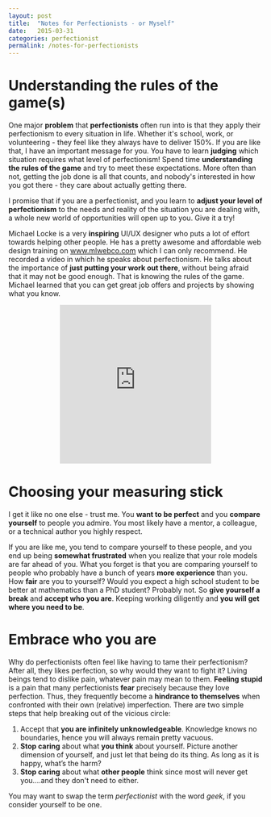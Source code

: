 ```yaml
---
layout: post
title:  "Notes for Perfectionists - or Myself"
date:   2015-03-31
categories: perfectionist
permalink: /notes-for-perfectionists
---
```


<h1 id="rules">Understanding the rules of the game(s)</h1>

One major <strong>problem</strong> that <strong>perfectionists</strong> often run into is that they apply their perfectionism to every situation in life. Whether it's school, work, or volunteering - they feel like they always have to deliver 150%. If you are like that, I have an important message for you. You have to learn <strong>judging</strong> which situation requires what level of perfectionism! Spend time <strong>understanding the rules of the game</strong> and try to meet these expectations. More often than not, getting the job done is all that counts, and nobody's interested in how you got there - they care about actually getting there.

I promise that if you are a perfectionist, and you learn to <strong>adjust your level of perfectionism</strong> to the needs and reality of the situation you are dealing with, a whole new world of opportunities will open up to you. Give it a try!

Michael Locke is a very <strong>inspiring</strong> UI/UX designer who puts a lot of effort towards helping other people. He has a pretty awesome and affordable web design training on <a href="http://www.mlwebco.com/" target="_blank">www.mlwebco.com</a> which I can only recommend. He recorded a video in which he speaks about perfectionism. He talks about the importance of <strong>just putting your work out there</strong>, without being afraid that it may not be good enough. That is knowing the rules of the game. Michael learned that you can get great job offers and projects by showing what you know.

<div style="text-align:center;"><iframe min-width="20%" height="315" src="https://www.youtube.com/embed/p5maTDZNkn0?rel=0" frameborder="0" allowfullscreen></iframe></div>

<h1 id="measuring">Choosing your measuring stick</h1>

I get it like no one else - trust me. You <strong>want to be perfect</strong> and you <strong>compare yourself</strong> to people you admire. You most likely have a mentor, a colleague, or a technical author you highly respect.

If you are like me, you tend to compare yourself to these people, and you end up being <strong>somewhat frustrated</strong> when you realize that your role models are far ahead of you. What you forget is that you are comparing yourself to people who probably have a bunch of years <strong>more experience</strong> than you. How <strong>fair</strong> are you to yourself? Would you expect a high school student to be better at mathematics than a PhD student? Probably not. So <strong>give yourself a break</strong> and <strong>accept who you are</strong>. Keeping working diligently and <strong>you will get where you need to be</strong>.

<h1 id="embrace">Embrace who you are</h1>

Why do perfectionists often feel like having to tame their perfectionism? After all, they likes perfection, so why would they want to fight it? Living beings tend to dislike pain, whatever pain may mean to them. <strong>Feeling stupid</strong> is a pain that many perfectionists <strong>fear</strong> precisely because they love perfection. Thus, they frequently become a <strong>hindrance to themselves</strong> when confronted with their own (relative) imperfection. There are two simple steps that help breaking out of the vicious circle:

<ol>
<li>Accept that <strong>you are infinitely unknowledgeable</strong>. Knowledge knows no boundaries, hence you will always remain pretty vacuous.</li>

<li><strong>Stop caring</strong> about what <strong>you think</strong> about yourself. Picture another dimension of yourself, and just let that being do its thing. As long as it is happy, what’s the harm?</li>
<li><strong>Stop caring</strong> about what <strong>other people</strong> think since most will never get you....and they don't need to either.</li></ol>

You may want to swap the term <i>perfectionist</i> with the word <i>geek</i>, if you consider yourself to be one.

